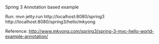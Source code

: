 Spring 3 Annotation based example

Run: mvn jetty:run
http://localhost:8080/spring3
http://localhost:8080/spring3/hello/mkyong

Reference: http://www.mkyong.com/spring3/spring-3-mvc-hello-world-example-annotation/
